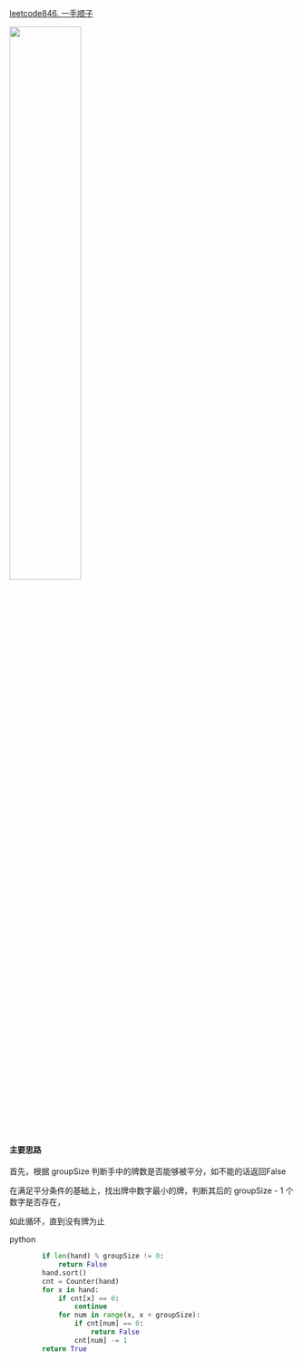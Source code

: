 [leetcode846. 一手顺子](https://leetcode-cn.com/problems/hand-of-straights/)

<img src="https://img-blog.csdnimg.cn/15622101babc4c6486c4c7a373ed5d5b.png" width="50%">

####  主要思路
首先，根据 groupSize 判断手中的牌数是否能够被平分，如不能的话返回False

在满足平分条件的基础上，找出牌中数字最小的牌，判断其后的 groupSize - 1 个数字是否存在，

如此循环，直到没有牌为止

python
```python
        if len(hand) % groupSize != 0:
            return False
        hand.sort()
        cnt = Counter(hand)
        for x in hand:
            if cnt[x] == 0:
                continue
            for num in range(x, x + groupSize):
                if cnt[num] == 0:
                    return False
                cnt[num] -= 1
        return True
```

